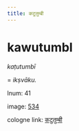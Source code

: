 ```yaml
---
title: कटुतुम्बी
---
```


# kawutumbI

<i>kaṭutumbī</i>  <div n="lb" />= <i>ikṣvāku.</i>

lnum: 41

image: [534](https://www.sanskrit-lexicon.uni-koeln.de/scans/csl-apidev/servepdf.php?dict=snp&page=534)

cologne link: [कटुतुम्बी](https://sanskrit-lexicon.uni-koeln.de/scans/csl-apidev/getword.php?dict=snp&key=कटुतुम्बी)

